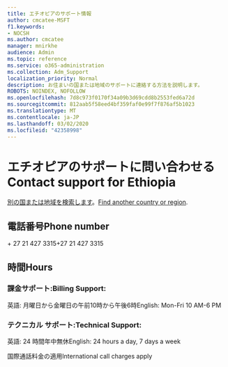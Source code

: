 ```yaml
---
title: エチオピアのサポート情報
author: cmcatee-MSFT
f1.keywords:
- NOCSH
ms.author: cmcatee
manager: mnirkhe
audience: Admin
ms.topic: reference
ms.service: o365-administration
ms.collection: Adm_Support
localization_priority: Normal
description: お住まいの国または地域のサポートに連絡する方法を説明します。
ROBOTS: NOINDEX, NOFOLLOW
ms.openlocfilehash: 7d8c973f0170f34a09b3d69cdd8b2553fed6a72d
ms.sourcegitcommit: 812aab5f58eed4bf359faf0e99f7f876af5b1023
ms.translationtype: MT
ms.contentlocale: ja-JP
ms.lasthandoff: 03/02/2020
ms.locfileid: "42358998"
---
```

# <a name="contact-support-for-ethiopia"></a><span data-ttu-id="acc29-103">エチオピアのサポートに問い合わせる</span><span class="sxs-lookup"><span data-stu-id="acc29-103">Contact support for Ethiopia</span></span>

<span data-ttu-id="acc29-104">[別の国または地域を検索します](../contact-support-for-business-products.md)。</span><span class="sxs-lookup"><span data-stu-id="acc29-104">[Find another country or region](../contact-support-for-business-products.md).</span></span>

## <a name="phone-number"></a><span data-ttu-id="acc29-105">電話番号</span><span class="sxs-lookup"><span data-stu-id="acc29-105">Phone number</span></span>
<span data-ttu-id="acc29-106">+ 27 21 427 3315</span><span class="sxs-lookup"><span data-stu-id="acc29-106">+27 21 427 3315</span></span>

## <a name="hours"></a><span data-ttu-id="acc29-107">時間</span><span class="sxs-lookup"><span data-stu-id="acc29-107">Hours</span></span>
### <a name="billing-support"></a><span data-ttu-id="acc29-108">課金サポート:</span><span class="sxs-lookup"><span data-stu-id="acc29-108">Billing Support:</span></span>

<span data-ttu-id="acc29-109">英語: 月曜日から金曜日の午前10時から午後6時</span><span class="sxs-lookup"><span data-stu-id="acc29-109">English: Mon-Fri 10 AM-6 PM</span></span>

### <a name="technical-support"></a><span data-ttu-id="acc29-110">テクニカル サポート:</span><span class="sxs-lookup"><span data-stu-id="acc29-110">Technical Support:</span></span>

<span data-ttu-id="acc29-111">英語: 24 時間年中無休</span><span class="sxs-lookup"><span data-stu-id="acc29-111">English: 24 hours a day, 7 days a week</span></span>

<span data-ttu-id="acc29-112">国際通話料金の適用</span><span class="sxs-lookup"><span data-stu-id="acc29-112">International call charges apply</span></span>
